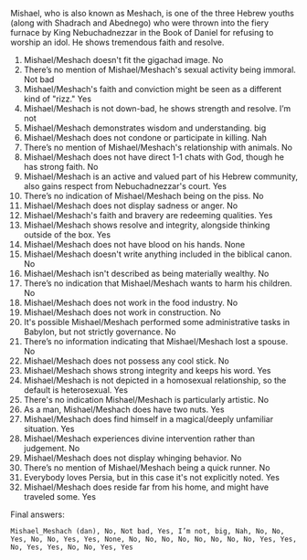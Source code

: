 Mishael, who is also known as Meshach, is one of the three Hebrew youths (along with Shadrach and Abednego) who were thrown into the fiery furnace by King Nebuchadnezzar in the Book of Daniel for refusing to worship an idol. He shows tremendous faith and resolve.

1. Mishael/Meshach doesn't fit the gigachad image. No
2. There’s no mention of Mishael/Meshach's sexual activity being immoral. Not bad
3. Mishael/Meshach's faith and conviction might be seen as a different kind of "rizz." Yes
4. Mishael/Meshach is not down-bad, he shows strength and resolve. I’m not
5. Mishael/Meshach demonstrates wisdom and understanding. big
6. Mishael/Meshach does not condone or participate in killing. Nah
7. There’s no mention of Mishael/Meshach's relationship with animals. No
8. Mishael/Meshach does not have direct 1-1 chats with God, though he has strong faith. No
9. Mishael/Meshach is an active and valued part of his Hebrew community, also gains respect from Nebuchadnezzar's court. Yes
10. There’s no indication of Mishael/Meshach being on the piss. No
11. Mishael/Meshach does not display sadness or anger. No
12. Mishael/Meshach's faith and bravery are redeeming qualities. Yes
13. Mishael/Meshach shows resolve and integrity, alongside thinking outside of the box. Yes
14. Mishael/Meshach does not have blood on his hands. None
15. Mishael/Meshach doesn't write anything included in the biblical canon. No
16. Mishael/Meshach isn't described as being materially wealthy. No
17. There’s no indication that Mishael/Meshach wants to harm his children. No
18. Mishael/Meshach does not work in the food industry. No
19. Mishael/Meshach does not work in construction. No
20. It's possible Mishael/Meshach performed some administrative tasks in Babylon, but not strictly governance. No
21. There’s no information indicating that Mishael/Meshach lost a spouse. No
22. Mishael/Meshach does not possess any cool stick. No
23. Mishael/Meshach shows strong integrity and keeps his word. Yes
24. Mishael/Meshach is not depicted in a homosexual relationship, so the default is heterosexual. Yes
25. There's no indication Mishael/Meshach is particularly artistic. No
26. As a man, Mishael/Meshach does have two nuts. Yes
27. Mishael/Meshach does find himself in a magical/deeply unfamiliar situation. Yes
28. Mishael/Meshach experiences divine intervention rather than judgement. No
29. Mishael/Meshach does not display whinging behavior. No
30. There’s no mention of Mishael/Meshach being a quick runner. No
31. Everybody loves Persia, but in this case it's not explicitly noted. Yes
32. Mishael/Meshach does reside far from his home, and might have traveled some. Yes

Final answers:

```Mishael_Meshach (dan), No, Not bad, Yes, I’m not, big, Nah, No, No, Yes, No, No, Yes, Yes, None, No, No, No, No, No, No, No, No, Yes, Yes, No, Yes, Yes, No, No, Yes, Yes```